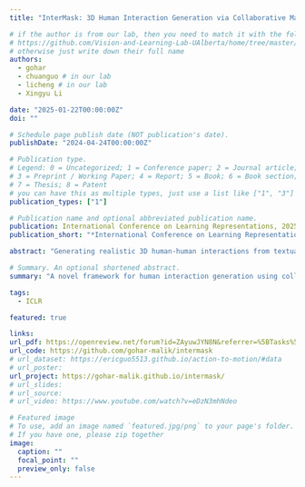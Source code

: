 ```yaml
---
title: "InterMask: 3D Human Interaction Generation via Collaborative Masked Modelling"

# if the author is from our lab, then you need to match it with the folder name you can find here
# https://github.com/Vision-and-Learning-Lab-UAlberta/home/tree/master/content/authors
# otherwise just write down their full name
authors:
  - gohar
  - chuanguo # in our lab
  - licheng # in our lab
  - Xingyu Li

date: "2025-01-22T00:00:00Z"
doi: ""

# Schedule page publish date (NOT publication's date).
publishDate: "2024-04-24T00:00:00Z"

# Publication type.
# Legend: 0 = Uncategorized; 1 = Conference paper; 2 = Journal article;
# 3 = Preprint / Working Paper; 4 = Report; 5 = Book; 6 = Book section;
# 7 = Thesis; 8 = Patent
# you can have this as multiple types, just use a list like ["1", "3"]
publication_types: ["1"]

# Publication name and optional abbreviated publication name.
publication: International Conference on Learning Representations, 2025
publication_short: "*International Conference on Learning Representations (ICLR)*"

abstract: "Generating realistic 3D human-human interactions from textual descriptions remains a challenging task. Existing approaches, typically based on diffusion models, often generate unnatural and unrealistic results. In this work, we introduce InterMask, a novel framework for generating human interactions using collaborative masked modeling in discrete space. InterMask first employs a VQ-VAE to transform each motion sequence into a 2D discrete motion token map. Unlike traditional 1D VQ token maps, it better preserves fine-grained spatio-temporal details and promotes spatial awareness within each token. Building on this representation, InterMask utilizes a generative masked modeling framework to collaboratively model the tokens of two interacting individuals. This is achieved by employing a transformer architecture specifically designed to capture complex spatio-temporal interdependencies. During training, it randomly masks the motion tokens of both individuals and learns to predict them. In inference, starting from fully masked sequences, it progressively fills in the tokens for both individuals. With its enhanced motion representation, dedicated architecture, and effective learning strategy, InterMask achieves state-of-the-art results, producing high-fidelity and diverse human interactions. It outperforms previous methods, achieving an FID of 5.154 (vs 5.535 for in2IN) on the InterHuman dataset and 0.399 (vs 5.207 for InterGen) on the InterX dataset. Additionally, InterMask seamlessly supports reaction generation without the need for model redesign or fine-tuning."

# Summary. An optional shortened abstract.
summary: "A novel framework for human interaction generation using collaborative masked modeling in the discrete space, which explicitly models spatio-temporal dependencies within and between the interacting individuals."

tags:
  - ICLR

featured: true

links:
url_pdf: https://openreview.net/forum?id=ZAyuwJYN8N&referrer=%5BTasks%5D(%2Ftasks)
url_code: https://github.com/gohar-malik/intermask
# url_dataset: https://ericguo5513.github.io/action-to-motion/#data
# url_poster:
url_project: https://gohar-malik.github.io/intermask/
# url_slides:
# url_source:
# url_video: https://www.youtube.com/watch?v=eDzN3mhNdeo

# Featured image
# To use, add an image named `featured.jpg/png` to your page's folder.
# If you have one, please zip together
image:
  caption: ""
  focal_point: ""
  preview_only: false
---
```

